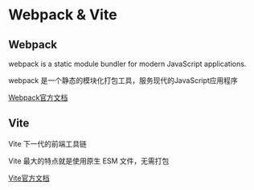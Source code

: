 # Webpack & Vite

## Webpack

webpack is a static module bundler for modern JavaScript applications.

webpack 是一个静态的模块化打包工具，服务现代的JavaScript应用程序

[Webpack官方文档](https://webpack.js.org)

## Vite

Vite 下一代的前端工具链

Vite 最大的特点就是使用原生 ESM 文件，无需打包

[Vite官方文档](https://cn.vitejs.dev)